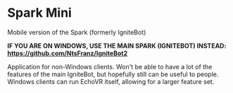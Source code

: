 # Spark Mini
Mobile version of the Spark (formerly IgniteBot)

**IF YOU ARE ON WINDOWS, USE THE MAIN SPARK (IGNITEBOT) INSTEAD: https://github.com/NtsFranz/IgniteBot2**

Application for non-Windows clients. Won't be able to have a lot of the features of the main IgniteBot, but hopefully still can be useful to people.
Windows clients can run EchoVR itself, allowing for a larger feature set.
